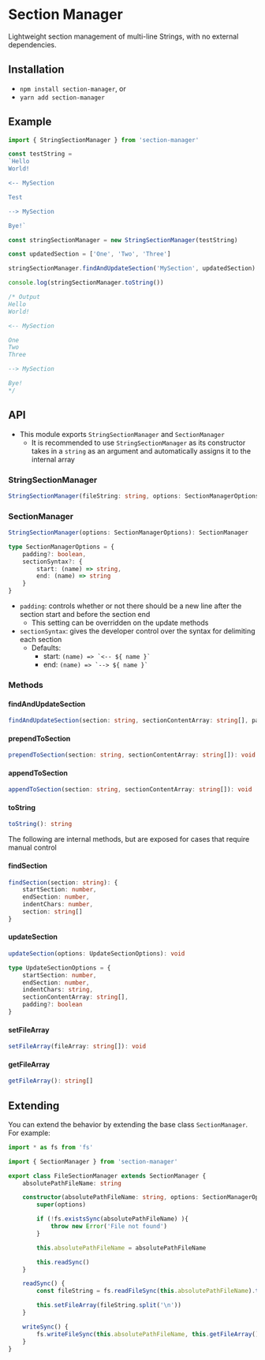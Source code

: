 # Section Manager

Lightweight section management of multi-line Strings, with no external dependencies.

## Installation

- `npm install section-manager`, or
- `yarn add section-manager`

## Example

```typescript
import { StringSectionManager } from 'section-manager'

const testString = 
`Hello
World!

<-- MySection

Test

--> MySection

Bye!`

const stringSectionManager = new StringSectionManager(testString)

const updatedSection = ['One', 'Two', 'Three']

stringSectionManager.findAndUpdateSection('MySection', updatedSection)

console.log(stringSectionManager.toString())
```

```typescript
/* Output
Hello
World!

<-- MySection

One
Two
Three

--> MySection

Bye!
*/

```

## API

- This module exports `StringSectionManager` and `SectionManager`
    - It is recommended to use `StringSectionManager` as its constructor takes in a `string` as an argument and automatically assigns it to the internal array

### StringSectionManager
```typescript
StringSectionManager(fileString: string, options: SectionManagerOptions): StringSectionManager
```

### SectionManager
```typescript
StringSectionManager(options: SectionManagerOptions): SectionManager
```

```typescript
type SectionManagerOptions = {
    padding?: boolean,
    sectionSyntax?: {
        start: (name) => string,
        end: (name) => string
    }
}
```

- `padding`: controls whether or not there should be a new line after the section start and before the section end
    - This setting can be overridden on the update methods
- `sectionSyntax`: gives the developer control over the syntax for delimiting each section
    - Defaults:
        - start: ``(name) => `<-- ${ name }` ``
        - end: ``(name) => `--> ${ name }` ``

### Methods

#### findAndUpdateSection
```typescript
findAndUpdateSection(section: string, sectionContentArray: string[], padding?: boolean): void
```

#### prependToSection
```typescript
prependToSection(section: string, sectionContentArray: string[]): void
```

#### appendToSection
```typescript
appendToSection(section: string, sectionContentArray: string[]): void
```

#### toString
```typescript
toString(): string
```

The following are internal methods, but are exposed for cases that require manual control

#### findSection
```typescript
findSection(section: string): {
    startSection: number,
    endSection: number,
    indentChars: number,
    section: string[]
}
```

#### updateSection
```typescript
updateSection(options: UpdateSectionOptions): void
```

```typescript
type UpdateSectionOptions = {
    startSection: number,
    endSection: number,
    indentChars: string,
    sectionContentArray: string[],
    padding?: boolean
}
```

#### setFileArray
```typescript
setFileArray(fileArray: string[]): void
```

#### getFileArray
```typescript
getFileArray(): string[]
```

## Extending

You can extend the behavior by extending the base class `SectionManager`. For example:

```typescript
import * as fs from 'fs'

import { SectionManager } from 'section-manager'

export class FileSectionManager extends SectionManager {
    absolutePathFileName: string

    constructor(absolutePathFileName: string, options: SectionManagerOptions) {
        super(options)

        if (!fs.existsSync(absolutePathFileName) ){
            throw new Error('File not found')
        }

        this.absolutePathFileName = absolutePathFileName

        this.readSync()
    }

    readSync() {
        const fileString = fs.readFileSync(this.absolutePathFileName).toString()

        this.setFileArray(fileString.split('\n'))
    }

    writeSync() {
        fs.writeFileSync(this.absolutePathFileName, this.getFileArray().join('\n'))
    }
}
```
